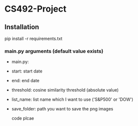 # CS492-Project

## Installation   
pip install -r requirements.txt

### main.py arguments (default value exists)    
* main.py:   
*   start: start date   
*   end: end date   
*   threshold: cosine similarity threshold (absolute value)   
*   list_name: list name which I want to use ('S&P500' or 'DOW')   
*   save_folder: path you want to save the png images   

    code plcae
